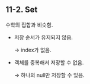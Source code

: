 ## 11-2. Set


수학의 집합과 비슷함.

- 저장 순서가 유지되지 않음.
    
    → index가 없음.
    
- 객체를 중복해서 저장할 수 없음.
    
    → 하나의 null만 저장할 수 있음.